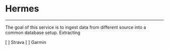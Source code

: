 # Hermes

----

The goal of this service is to ingest data from different source into a common database setup. Extracting 

[ ] Strava
[ ] Garmin